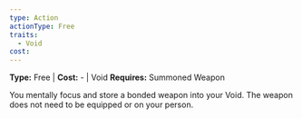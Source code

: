 ```yaml
---
type: Action
actionType: Free
traits:
  - Void
cost:
---
```

**Type:** Free | **Cost:** - | Void
**Requires:** Summoned Weapon

You mentally focus and store a bonded weapon into your Void. The weapon does not need to be equipped or on your person.
